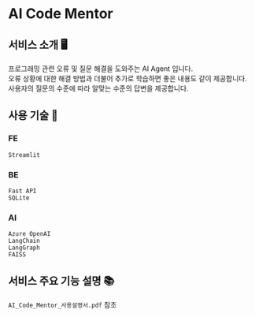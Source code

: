 # AI Code Mentor

## 서비스 소개 🖥

프로그래밍 관련 오류 및 질문 해결을 도와주는 AI Agent 입니다.<br>
오류 상황에 대한 해결 방법과 더불어 추가로 학습하면 좋은 내용도 같이 제공합니다.<br>
사용자의 질문의 수준에 따라 알맞는 수준의 답변을 제공합니다.<br>

## 사용 기술 🔨

### FE

`Streamlit` <br>

### BE

`Fast API` <br>
`SQLite` <br>

### AI

`Azure OpenAI` <br>
`LangChain` <br>
`LangGraph` <br>
`FAISS` <br>

## 서비스 주요 기능 설명 📚

`AI_Code_Mentor_사용설명서.pdf` 참조
